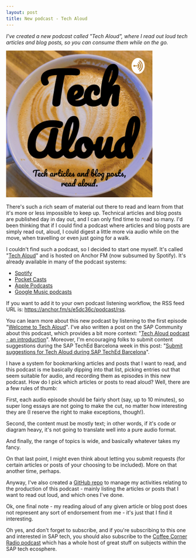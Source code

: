 ```yaml
---
layout: post
title: New podcast - Tech Aloud
---
```


_I've created a new podcast called "Tech Aloud", where I read out loud tech articles and blog posts, so you can consume them while on the go._

[![Tech Aloud logo](/images/2019/09/tech-aloud.jpeg)][1]

There's such a rich seam of material out there to read and learn from that it's more or less impossible to keep up. Technical articles and blog posts are published day in day out, and I can only find time to read so many. I'd been thinking that if I could find a podcast where articles and blog posts are simply read out, aloud, I could digest a little more via audio while on the move, when travelling or even just going for a walk.

I couldn't find such a podcast, so I decided to start one myself. It's called "[Tech Aloud][1]" and is hosted on Anchor FM (now subsumed by Spotify). It's already available in many of the podcast systems:

* [Spotify](https://open.spotify.com/show/5l4AR3Q3HKZEpE7x9j0tdJ)
* [Pocket Casts](https://pca.st/kyepz7uy)
* [Apple Podcasts](https://podcasts.apple.com/gb/podcast/tech-aloud/id1480329467)
* [Google Music podcasts](https://music.youtube.com/playlist?list=PLS4df8pDO4n87B5fbh0GI4v_UGfmhcKDh)

If you want to add it to your own podcast listening workflow, the RSS feed URL is: <https://anchor.fm/s/e5dc36c/podcast/rss>.

You can learn more about this new podcast by listening to the first episode "[Welcome to Tech Aloud](https://anchor.fm/tech-aloud/episodes/Welcome-to-Tech-Aloud-e5ddsh)". I've also written a post on the SAP Community about this podcast, which provides a bit more context: "[Tech Aloud podcast - an introduction](https://blogs.sap.com/2019/09/18/tech-aloud-podcast-an-introduction/)". Moreover, I'm encouraging folks to submit content suggestions during the SAP TechEd Barcelona week in this post: "[Submit suggestions for Tech Aloud during SAP TechEd Barcelona](https://blogs.sap.com/2019/10/04/submit-suggestions-for-tech-aloud-during-sap-teched-barcelona/)".

I have a system for bookmarking articles and posts that I want to read, and this podcast is me basically dipping into that list, picking entries out that seem suitable for audio, and recording them as episodes in this new podcast. How do I pick which articles or posts to read aloud? Well, there are a few rules of thumb:

First, each audio episode should be fairly short (say, up to 10 minutes), so super long essays are not going to make the cut, no matter how interesting they are (I reserve the right to make exceptions, though!).

Second, the content must be mostly text; in other words, if it's code or diagram heavy, it's not going to translate well into a pure audio format.

And finally, the range of topics is wide, and basically whatever takes my fancy.

On that last point, I might even think about letting you submit requests (for certain articles or posts of your choosing to be included). More on that another time, perhaps.

Anyway, I've also created a [GitHub repo](https://github.com/qmacro/tech-aloud) to manage my activities relating to the production of this podcast - mainly listing the articles or posts that I want to read out loud, and which ones I've done.

Ok, one final note - my reading aloud of any given article or blog post does not represent any sort of endorsement from me - it's just that I find it interesting.

Oh yes, and don't forget to subscribe, and if you're subscribing to this one and interested in SAP tech, you should also subscribe to the [Coffee Corner Radio podcast](https://anchor.fm/sap-community-podcast) which has a whole host of great stuff on subjects within the SAP tech ecosphere.

[1]: https://creators.spotify.com/pod/show/tech-aloud
[2]: https://anchor.fm/s/e5dc36c/podcast/rss
